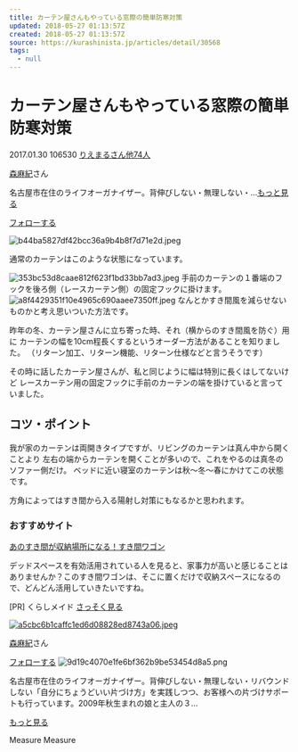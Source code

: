 ```yaml
---
title: カーテン屋さんもやっている窓際の簡単防寒対策
updated: 2018-05-27 01:13:57Z
created: 2018-05-27 01:13:57Z
source: https://kurashinista.jp/articles/detail/30568
tags:
  - null
---
```


# カーテン屋さんもやっている窓際の簡単防寒対策

2017.01.30 106530 [りえまるさん他74人]()

 [森麻紀](https://kurashinista.jp/user_page/detail/3126)さん

名古屋市在住のライフオーガナイザー。背伸びしない・無理しない・...[もっと見る](https://kurashinista.jp/user_page/detail/3126)

 [フォローする](https://kurashinista.jp/login)

![b44ba5827df42bcc36a9b4b8f7d71e2d.jpeg](../_resources/b44ba5827df42bcc36a9b4b8f7d71e2d.jpeg)

通常のカーテンはこのような状態になっています。

![353bc53d8caae812f623f1bd33bb7ad3.jpeg](../_resources/353bc53d8caae812f623f1bd33bb7ad3.jpeg)
手前のカーテンの１番端のフックを後ろ側（レースカーテン側）の固定フックに掛けます。
![a8f4429351f10e4965c690aaee7350ff.jpeg](../_resources/a8f4429351f10e4965c690aaee7350ff.jpeg)
なんとかすき間風を減らせないものかと考え思いついた方法です。

昨年の冬、カーテン屋さんに立ち寄った時、それ（横からのすき間風を防ぐ）用に
カーテンの幅を10cm程長くするというオーダー方法があることを知りました。
（リターン加工、リターン機能、リターン仕様などと言うそうです）

その時に話したカーテン屋さんが、私と同じように幅は特別に長くはしてないけど
レースカーテン用の固定フックに手前のカーテンの端を掛けていると言っていました。

## コツ・ポイント

我が家のカーテンは両開きタイプですが、リビングのカーテンは真ん中から開くことより
左右の端からカーテンを開くことが多いので、これをやるのは真冬のソファー側だけ。
ベッドに近い寝室のカーテンは秋～冬～春にかけてこの状態です。

方角によってはすき間から入る陽射し対策にもなるかと思われます。

### おすすめサイト

 [あのすき間が収納場所になる！すき間ワゴン](https://kurashimade.com/storage/5014/)

デッドスペースを有効活用されている人を見ると、家事力が高いと感じることはありませんか？このすき間ワゴンは、そこに置くだけで収納スペースになるので、どんどん活用していきたいですね。

[PR] くらしメイド
 [さっそく見る](https://kurashimade.com/storage/5014/)

 [![a5cbc6b1caffc1ed6d08828ed8743a06.jpeg](../_resources/a5cbc6b1caffc1ed6d08828ed8743a06.jpeg)](https://kurashinista.jp/user_page/detail/3126)

 [森麻紀](https://kurashinista.jp/user_page/detail/3126)さん

 [フォローする](https://kurashinista.jp/login)
 ![9d19c4070e1fe6bf362b9be53454d8a5.png](../_resources/9d19c4070e1fe6bf362b9be53454d8a5.png)

名古屋市在住のライフオーガナイザー。背伸びしない・無理しない・リバウンドしない「自分にちょうどいい片づけ方」を実践しつつ、お客様への片づけサポートも行っています。2009年秋生まれの娘と主人の３...

[もっと見る](https://kurashinista.jp/user_page/detail/3126)

Measure
Measure